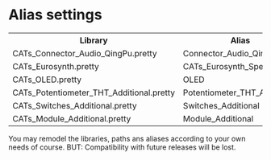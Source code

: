 <h1>Alias settings</h1>
<table>
	<tr>
		<th>Library</th>
		<th>Alias</th>
	</tr>
	<tr>
		<td>CATs_Connector_Audio_QingPu.pretty</td>
		<td>Connector_Audio_QingPu</td>
	</tr>
	<tr>
		<td>CATs_Eurosynth.pretty</td>
		<td>CATs_Eurosynth_Specials</td>
	</tr>
	<tr>
		<td>CATs_OLED.pretty</td>
		<td>OLED</td>
	</tr>
	<tr>
		<td>CATs_Potentiometer_THT_Additional.pretty</td>
		<td>Potentiometer_THT_Additional</td>
	</tr>
	<tr>
		<td>CATs_Switches_Additional.pretty</td>
		<td>Switches_Additional</td>
	</tr>
	<tr>
		<td>CATs_Module_Additional.pretty</td>
		<td>Module_Additional</td>
	</tr>
</table>
<p>You may remodel the libraries, paths ans aliases according to your own needs of course. BUT: Compatibility with future releases will be lost.</p>